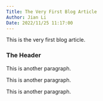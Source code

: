 ```yaml
---
Title: The Very First Blog Article
Author: Jian Li
Date: 2022/11/25 11:17:00
---
```


This is the very first blog article.

### The Header

This is another paragraph.

This is another paragraph.

This is another paragraph.